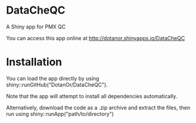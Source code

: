 # DataCheQC
A Shiny app for PMX QC 

You can access this app online at http://dotanor.shinyapps.io/DataCheQC

# Installation
You can load the app directly by using shiny::runGitHub("DotanOr/DataCheQC").

Note that the app will attempt to install all dependencies automatically.

Alternatively, download the code as a .zip archive and extract the files, then run using shiny::runApp("path/to/directory")
